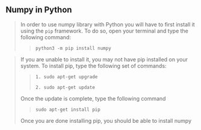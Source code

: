 ## Numpy in Python

> In order to use numpy library with Python you will have to 
> first install it using the `pip` framework. To do so, open
> your terminal and type the following command:
> 
> > `python3 -m pip install numpy`

> If you are unable to install it, you may not have pip
> installed on your system. To install pip, type the
> following set of commands:
>
> > `1. sudo apt-get upgrade`
> >
> > `2. sudo apt-get update`
> 
> Once the update is complete, type the following
> command
> 
> > `sudo apt-get install pip`
>
> Once you are done installing pip, you should be able
> to install numpy
